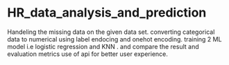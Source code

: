 # HR_data_analysis_and_prediction
Handeling the  missing data on the given data set.
converting categorical data to numerical using label endocing and onehot encoding.
training 2 ML model i.e logistic regression and KNN . and compare the result and evaluation metrics
use of api for better user experience.

